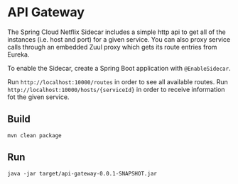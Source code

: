 # API Gateway
The Spring Cloud Netflix Sidecar includes a simple http api to get all of the instances (i.e. host and port) for a given service.
You can also proxy service calls through an embedded Zuul proxy which gets its route entries from Eureka.

To enable the Sidecar, create a Spring Boot application with `@EnableSidecar`.

Run `http://localhost:10000/routes` in order to see all available routes.
Run `http://localhost:10000/hosts/{serviceId}` in order to receive information fot the given service.

## Build
```mvn clean package```

## Run
```java -jar target/api-gateway-0.0.1-SNAPSHOT.jar```